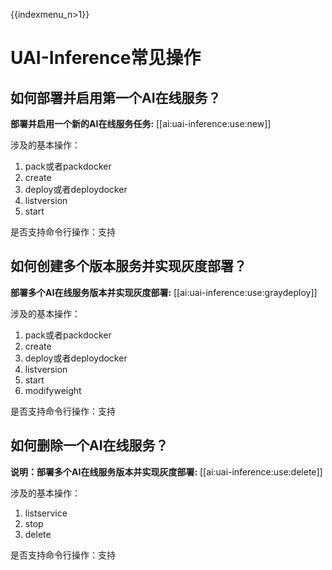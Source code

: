 {{indexmenu_n>1}}

# UAI-Inference常见操作

## 如何部署并启用第一个AI在线服务？
**部署并启用一个新的AI在线服务任务:** [[ai:uai-inference:use:new]]

涉及的基本操作：
1. pack或者packdocker 
2. create 
3. deploy或者deploydocker 
4. listversion 
5. start 

是否支持命令行操作：支持

## 如何创建多个版本服务并实现灰度部署？
**部署多个AI在线服务版本并实现灰度部署:** [[ai:uai-inference:use:graydeploy]]

涉及的基本操作：
1. pack或者packdocker 
2. create 
3. deploy或者deploydocker 
4. listversion 
5. start 
6. modifyweight 

是否支持命令行操作：支持

## 如何删除一个AI在线服务？
**说明：部署多个AI在线服务版本并实现灰度部署:** [[ai:uai-inference:use:delete]]

涉及的基本操作：
1. listservice 
2. stop 
3. delete 

是否支持命令行操作：支持

